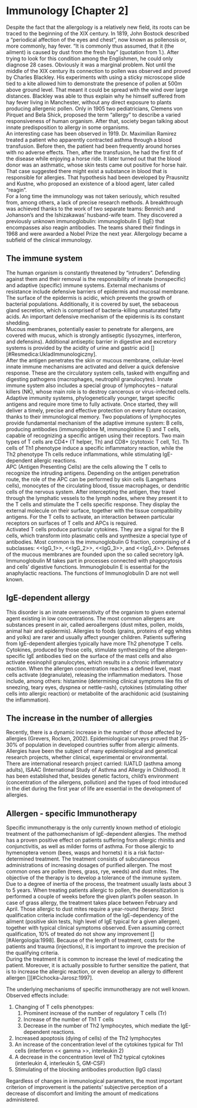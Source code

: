 # Immunology [Chapter 2]
Despite the fact that the allergology is a relatively new field, its roots can be traced to the beginning of the XIX century. In 1819, John Bostock described a “periodical affection of the eyes and chest”, now known as pollenosis or, more commonly, hay fever. “It is commonly thus assumed, that it (the ailment) is caused by dust from the fresh hay” (quotation from 1.). After trying to look for this condition among the Englishmen, he could only diagnose 28 cases. Obviously it was a marginal problem. Not until the middle of the XIX century its connection to pollen was observed and proved by Charles Blackley. His experiments with using a sticky microscope slide tied to a kite allowed him to demonstrate the presence of pollen at 500m above ground level. That meant it could be spread with the wind over large distances. Blackley was able to thus explain why he himself suffered from hay fever living in Manchester, without any direct exposure to plants producing allergenic pollen. Only in 1905 two pediatricians, Clemens von Pirquet and Bela Shick, proposed the term “allergy” to describe a varied responsiveness of human organism. After that, society began talking about innate predisposition to allergy in some organisms.  
An interesting case has been observed in 1919. Dr. Maximilian Ramirez treated a patient who apparently contracted asthma through a blood transfusion. Before then, the patient had been frequently around horses with no adverse effects. Then, after the transfusion, he had the first fit of the disease while enjoying a horse ride. It later turned out that the blood donor was an asthmatic, whose skin tests came out positive for horse hair. That case suggested there might exist a substance in blood that is responsible for allergies. That hypothesis had been developed by Prausnitz and Kustne, who proposed an existence of a blood agent, later called “reagin”.  
For a long time the immunology was not taken seriously, which resulted from, among others, a lack of precise research methods. A breakthrough was achieved thanks to the work of two separate teams: Bennich and Johanson’s and the Ishizakawas’ husband-wife team. They discovered a previously unknown immunoglobulin: immunoglobulin E (IgE) that encompasses also reagin antibodies. The teams shared their findings in 1968 and were awarded a Nobel Prize the next year. Allergology became a subfield of the clinical immunology. 

## The immune system
The human organism is constantly threatened by “intruders”. Defending against them and their removal is the responsibility of innate (nonspecific) and adaptive (specific) immune systems. External mechanisms of resistance include defensive barriers of epidermis and mucosal membrane.  
The surface of the epidermis is acidic, which prevents the growth of bacterial populations. Additionally, it is covered by suet, the sebaceous gland secretion, which is comprised of bacteria-killing unsaturated fatty acids. An important defensive mechanism of the epidermis is its constant shedding.  
Mucous membranes, potentially easier to penetrate for allergens, are covered with mucus, which is strongly antiseptic (lysozymes, interferon, and defensins). Additional antiseptic barrier in digestive and excretory systems is provided by the acidity of urine and gastric acid [][#Resmedica:UkladImmunologiczny].  
After the antigen penetrates the skin or mucous membrane, cellular-level innate immune mechanisms are activated and deliver a quick defensive response. These are the circulatory system cells, tasked with engulfing and digesting pathogens (macrophages, neutrophil granulocytes). Innate immune system also includes a special group of lymphocytes – natural killers (NK), whose main role is to destroy cancerous or virus-infected cells.  
Adaptive immunity systems, phylogenetically younger, target specific antigens and require more time to fully activate. Once started, they will deliver a timely, precise and effective protection on every future occasion, thanks to their immunological memory. Two populations of lymphocytes provide fundamental mechanism of the adaptive immune system: B cells, producing antibodies (immunoglobine M, immunoglobine E) and T cells, capable of  recognizing a specific antigen using their receptors. Two main types of T cells are CD4+ (T helper, Th) and CD8+ (cytotoxic T cell, Tc). Th cells of Th1 phenotype induce a specific inflammatory reaction, while the Th2 phenotype Th cells reduce inflammations, while stimulating IgE-dependent allergic reactions.  
APC (Antigen Presenting Cells) are the cells allowing the T cells to recognize the intruding antigens. Depending on the antigen penetration route, the role of the APC can be performed by skin cells (Langerhans cells), monocytes of the circulating blood, tissue macrophages, or dendritic cells of the nervous system. After intercepting the antigen, they travel through the lymphatic vessels to the lymph nodes, where they present it to the T cells and stimulate the T cells specific response. They display the external molecule on their surface, together with the tissue compatibility antigens. For the T cells to activate, an interaction between particular receptors on surfaces of T cells and APCs is required.  
Activated T cells produce particular cytokines. They are a signal for the B cells, which transform into plasmatic cells and synthesize a special type of antibodies. Most common is the immunoglobulin G fraction, comprising of 4 subclasses: <<IgG_1>>, <<IgG_2>>, <<IgG_3>>, and <<IgG_4>>. Defenses of the mucous membranes are founded upon the so called secretory IgA. Immunoglobulin M takes part in processes connected with phagocytosis and cells’ digestive functions. Immunoglobulin E is essential for the anaphylactic reactions. The functions of Immunoglobulin D are not well known. 

## IgE-dependent allergy
This disorder is an innate oversensitivity of the organism to given external agent existing in low concentrations. The most common allergens are substances present in air, called aeroallergens (dust mites, pollen, molds, animal hair and epidermis). Allergies to foods (grains, proteins of egg whites and yolks) are rarer and usually affect younger children. Patients suffering from IgE-dependent allergies typically have more Th2 phenotype T cells. Cytokines, produced by those cells, stimulate synthesizing of the allergen-specific IgE antibodies tied on the surface of the mast cells and also activate eosinophil granulocytes, which results in a chronic inflammatory reaction. When the allergen concentration reaches a defined level, mast cells activate (degranulate), releasing the inflammation mediators. Those include, among others: histamine (determining clinical symptoms like fits of sneezing, teary eyes, dyspnea or nettle-rash), cytokines (stimulating other cells into allergic reaction) or metabolite of the arachidonic acid (sustaining the inflammation).

## The increase in the number of allergies
Recently, there is a dynamic increase in the number of those affected by allergies (Grevers, Rocken, 2002). Epidemiological surveys proved that 25-30% of population in developed countries suffer from allergic ailments. Allergies have been the subject of many epidemiological and genetical research projects, whether clinical, experimental or environmental.  
There are international research project carried: IUATLD (asthma among adults), ISAAC (International Study of Asthma and Allergy in Childhood). It has been established that, besides genetic factors, child’s environment (concentration of the allergens, pollution) and the types of food introduced in the diet during the first year of life are essential in the development of allergies. 

## Allergen - specific Immunotherapy
Specific immunotherapy is the only currently known method of etiologic treatment of the pathomechanism of IgE-dependent allergies. The method has a proven positive effect on patients suffering from allergic rhinitis and conjunctivitis, as well as milder forms of asthma. For those allergic to hymenoptera venom (bees, wasps and hornets) it is a risk factor-determined treatment. The treatment consists of subcutaneous administrations of increasing dosages of purified allergen. The most common ones are pollen (trees, grass, rye, weeds) and dust mites. The objective of the therapy is to develop a tolerance of the immune system. Due to a degree of inertia of the process, the treatment usually lasts about 3 to 5 years. When treating patients allergic to pollen, the desensitization is performed a couple of weeks before the given plant’s pollen season. In case of grass allergy, the treatment takes place between February and April. Those allergic to dust mites require a year-round therapy. Strict qualification criteria include confirmation of the IgE-dependency of the ailment (positive skin tests, high level of IgE typical for a given allergen), together with typical clinical symptoms observed. Even assuming correct qualification, 10% of treated do not show any improvement [][#Alergologia:1998]. Because of the length of treatment, costs for the patients and trauma (injections), it is important to improve the precision of the qualifying criteria.  
During the treatment it is common to increase the level of medicating the patient. Moreover, it is actually possible to further sensitize the patient, that is to increase the allergic reaction, or even develop an allergy to different allergen [][#Cichocka-Jarosz:1997].

The underlying mechanisms of specific immunotherapy are not well known. Observed effects include:

1. Changing of T cells phenotypes:
    1. Prominent increase of the number of regulatory T cells (Tr)
    2. Increase of the number of Th1 T cells
    3. Decrease in the number of Th2 lymphocytes, which mediate the IgE-dependent reactions. 
2. Increased apoptosis (dying of cells) of the Th2 lymphocytes
3. An increase  of the concentration level of the cytokines typical for Th1 cells (interferon << gamma >>, interleukin 2)
4. A decrease in the concentration level of Th2 typical cytokines (interleukin 4, interleukin 5, GM-CSF)
5. Stimulating of the blocking antibodies production (IgG class)

Regardless of changes in immunological parameters, the most important criterion of improvement is the patients’ subjective perception of a decrease of discomfort and limiting the amount of medications administered. 
